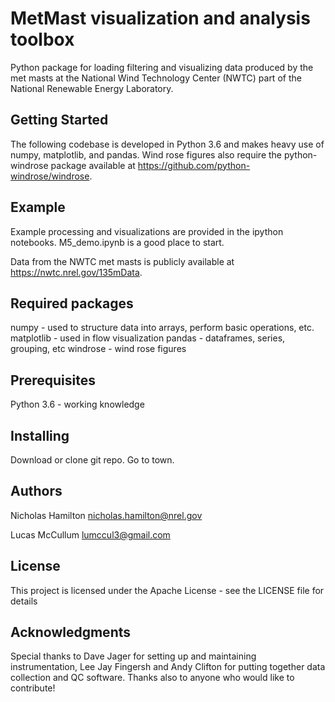 # MetMast visualization and analysis toolbox
Python package for loading filtering and visualizing data produced by the met masts at the National Wind Technology Center (NWTC) part of the National Renewable Energy Laboratory. 

## Getting Started
The following codebase is developed in Python 3.6 and makes heavy use of numpy, matplotlib, and pandas. Wind rose figures also require the python-windrose package available at https://github.com/python-windrose/windrose.

## Example
Example processing and visualizations are provided in the ipython notebooks. M5_demo.ipynb is a good place to start.

Data from the NWTC met masts is publicly available at https://nwtc.nrel.gov/135mData.

## Required packages
numpy - used to structure data into arrays, perform basic operations, etc.
matplotlib - used in flow visualization
pandas - dataframes, series, grouping, etc
windrose - wind rose figures

## Prerequisites
Python 3.6 - working knowledge

## Installing
Download or clone git repo. Go to town.

## Authors
Nicholas Hamilton
nicholas.hamilton@nrel.gov

Lucas McCullum
lumccul3@gmail.com

## License
This project is licensed under the Apache License - see the LICENSE file for details

## Acknowledgments
Special thanks to Dave Jager for setting up and maintaining instrumentation, Lee Jay Fingersh and Andy Clifton for putting together data collection and QC software. Thanks also to anyone who would like to contribute!
